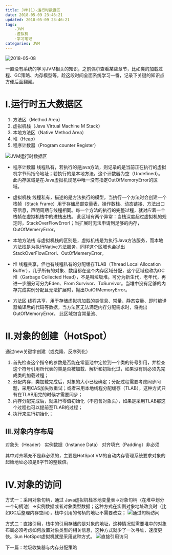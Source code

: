 ```yaml
---
title: JVM(1)-运行时数据区
date: 2018-05-09 23:46:21
updated: 2018-05-09 23:46:21
tags:
    -JVM
    -虚拟机
    -学习笔记
categories: JVM
---
```


![2018-05-08](https://upload-images.jianshu.io/upload_images/3631399-ee8d601ba3c2f1aa.jpeg?imageMogr2/auto-orient/strip%7CimageView2/2/w/1240)

一直没有系统的学习JVM相关的知识，之前偶尔查看某些章节，比如类的加载过程、GC策略、内存模型等，趁这段时间全面系统学习一番，记录下关键的知识点方便后面翻阅。
<!-- more -->
# I.运行时五大数据区
1. 方法区（Method Area）
2. 虚拟机栈（Java Virtual Machine M Stack）
3. 本地方法区（Native Method Area）
4. 堆（Heap）
5. 程序计数器（Program counter Register）

![JVM运行时数据区](https://upload-images.jianshu.io/upload_images/3631399-227827733b414daa.png?imageMogr2/auto-orient/strip%7CimageView2/2/w/1240)

- 程序计数器
线程私有，若执行的是java方法，则记录的是当前正在执行的虚拟机字节码指令地址；若执行的是本地方法，这个计数器为空（Undefined）。此内存区域是在Java虚拟机规范中唯一没有指定OutOfMemoryError的区域。

- 虚拟机栈
线程私有，描述的是方法执行的模型，当执行一个方法时会创建一个栈帧（Stack Frame）用于存储局部变量表、操作数栈、动态链接、方法出口等信息，声明周期与线程相同。每一个方法的执行的完整过程，就对应着一个栈帧在虚拟机栈中的进栈出栈。
此区域有两个异常：当栈深度超过虚拟机的规定时，StackOverFlowErrorl；当扩展时无法申请到足够的内存，OutOfMemeryError。

- 本地方法栈
与虚拟机栈的区别是，虚拟机栈是为执行Java方法服务，而本地方法栈是为执行Native方法服务，同样这个区域也会抛出StackOverFlowErrorl、OutOfMemeryError。

- 堆
线程共享，但也有线程私有的分配缓存TLAB（Thread Local Allocation Buffer），几乎所有的对象、数组都在这个内存区域分配，这个区域也称为GC堆（Garbage Collected Head），不是叫垃圾堆。可分为新生代，老年代，再进一步细分可分为Eden、From Survivor、ToSurvivor。当堆中没有足够的内存完成实例分配且无法扩展时，抛出OutOfMemoryError。

- 方法区
线程共享，用于存储虚拟机加载的类信息、常量、静态变量、即时编译器编译后的代码等数据。当方法区无法满足内存分配需求时，将抛出OutOfMemoryError。
此区域包含常量池、

# II.对象的创建（HotSpot）
通过new关键字创建（或克隆、反序列化）
1. 首先检查这个指令的参数是否能在常量池中定位到一个类的符号引用，并检查这个符号引用所代表的类是否被加载、解析和初始化过，如果没有则必须先完成类的加载过程；
2. 分配内存，类加载完成后，对象的大小已经确定；分配过程需要考虑同步问题，采用CAS加失败重试；或者采用本地线程分配缓存（TLAB），这种方式只有在TLAB用完的时候才需要同步；
3. 内存分配完成后，就进行零值初始化（不包含对象头），如果是采用TLAB那这个过程也可以提前至TLAB的过程；
4. 执行<init>来进行初始化；

## III.对象内存布局
对象头（Header）
实例数据（Instance Data）
对齐填充（Padding）非必须

其中对齐填充不是非必须的，主要是HotSpot VM的自动内存管理系统要求对象的起始地址必须是8字节的整数倍。

# IV.对象的访问
方式一：采用对象句柄，通过 Java虚拟机栈本地变量表->对象句柄（在堆中划分一个句柄池）->实例数据或者对象类型数据；这种方式在实例对象地址改变时（比如GC后整理内存空间），栈中引用的句柄的地址不需要改变；
![通过句柄访问](https://upload-images.jianshu.io/upload_images/3631399-e65d2642c51dd370.png?imageMogr2/auto-orient/strip%7CimageView2/2/w/1240)


方式二：直接引用，栈中的引用存储的是对象的地址，这种情况就需要堆中的对象布局必须考虑如何放置对象类型的相关信息，这种方式就少了一次寻址，速度更快。Sun HotSpot虚拟机就是采用这种方式。
![直接引用访问](https://upload-images.jianshu.io/upload_images/3631399-f941e4205fc9f3ba.png?imageMogr2/auto-orient/strip%7CimageView2/2/w/1240)

下一篇：垃圾收集器与内存分配策略